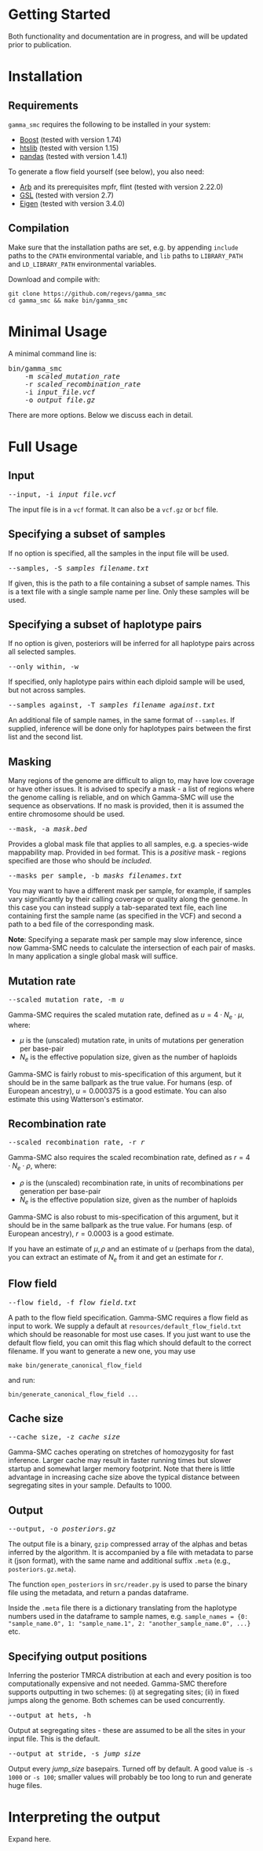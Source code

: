 # Getting Started

Both functionality and documentation are in progress, and will be updated prior to publication.

# Installation

## Requirements

`gamma_smc` requires the following to be installed in your system:

- [Boost](https://www.boost.org/) (tested with version 1.74)
- [htslib](https://github.com/samtools/htslib) (tested with version 1.15)
- [pandas](https://pandas.pydata.org/) (tested with version 1.4.1)

To generate a flow field yourself (see below), you also need:

- [Arb](https://arblib.org/) and its prerequisites mpfr, flint (tested with version 2.22.0)
- [GSL](https://www.gnu.org/software/gsl/) (tested with version 2.7)
- [Eigen](https://eigen.tuxfamily.org/) (tested with version 3.4.0)


## Compilation

Make sure that the installation paths are set, e.g. by appending `include` paths to the `CPATH` environmental variable, and `lib` paths to `LIBRARY_PATH` and `LD_LIBRARY_PATH` environmental variables.

Download and compile with:
```
git clone https://github.com/regevs/gamma_smc
cd gamma_smc && make bin/gamma_smc
```

# Minimal Usage

A minimal command line is:
<pre>
bin/gamma_smc 
    -m <i>scaled_mutation_rate</i> 
    -r <i>scaled_recombination_rate</i>
    -i <i>input_file.vcf</i>
    -o <i>output_file.gz</i>
</pre>

There are more options. Below we discuss each in detail.

# Full Usage
## Input
<pre>
--input, -i <i>input_file.vcf</i>
</pre>
The input file is in a `vcf` format. It can also be a `vcf.gz` or `bcf` file. 

## Specifying a subset of samples
If no option is specified, all the samples in the input file will be used.
<pre>
--samples, -S <i>samples_filename.txt</i>
</pre>
If given, this is the path to a file containing a subset of sample names. This is a text file with a single sample name per line. Only these samples will be used.

## Specifying a subset of haplotype pairs
If no option is given, posteriors will be inferred for all haplotype pairs across all selected samples.

<pre>
--only_within, -w
</pre>
If specified, only haplotype pairs within each diploid sample will be used, but not across samples.
<pre>
--samples_against, -T <i>samples_filename_against.txt</i>
</pre>
An additional file of sample names, in the same format of `--samples`. If supplied, inference will be done only for haplotypes pairs between the first list and the second list.

## Masking
Many regions of the genome are difficult to align to, may have low coverage or have other issues. It is advised to specify a mask - a list of regions where the genome calling is reliable, and on which Gamma-SMC will use the sequence as observations. If no mask is provided, then it is assumed the entire chromosome should be used.
<pre>
--mask, -a <i>mask.bed</i>
</pre>
Provides a global mask file that applies to all samples, e.g. a species-wide mappability map. Provided in `bed` format. This is a *positive* mask - regions specified are those who should be *included*.
<pre>
--masks_per_sample, -b <i>masks_filenames.txt</i>
</pre>
You may want to have a different mask per sample, for example, if samples vary significantly by their calling coverage or quality along the genome. In this case you can instead supply a tab-separated text file, each line containing first the sample name (as specified in the VCF) and second a path to a bed file of the corresponding mask.

**Note**: Specifying a separate mask per sample may slow inference, since now Gamma-SMC needs to calculate the intersection of each pair of masks. In many application a single global mask will suffice.

## Mutation rate
<pre>
--scaled_mutation_rate, -m <i>u</i>
</pre>
Gamma-SMC requires the scaled mutation rate, defined as $u = 4\cdot N_e \cdot \mu$, where:
- $\mu$ is the (unscaled) mutation rate, in units of mutations per generation per base-pair
- $N_e$ is the effective population size, given as the number of haploids

Gamma-SMC is fairly robust to mis-specification of this argument, but it should be in the same ballpark as the true value. For humans (esp. of European ancestry), $u = 0.000375$ is a good estimate. You can also estimate this using Watterson's estimator.

## Recombination rate
<pre>
--scaled_recombination_rate, -r <i>r</i>
</pre>
Gamma-SMC also requires the scaled recombination rate, defined as $r = 4\cdot N_e \cdot \rho$, where:
- $\rho$ is the (unscaled) recombination rate, in units of recombinations per generation per base-pair
- $N_e$ is the effective population size, given as the number of haploids

Gamma-SMC is also robust to mis-specification of this argument, but it should be in the same ballpark as the true value. For humans (esp. of European ancestry), $r = 0.0003$ is a good estimate. 

If you have an estimate of $\mu, \rho$ and an estimate of $u$ (perhaps from the data), you can extract an estimate of $N_e$ from it and get an estimate for $r$.

## Flow field
<pre>
--flow_field, -f <i>flow_field.txt</i>
</pre>
A path to the flow field specification. Gamma-SMC requires a flow field as input to work. We supply a default at `resources/default_flow_field.txt` which should be reasonable for most use cases. If you just want to use the default flow field, you can omit this flag which should default to the correct filename. If you want to generate a new one, you may use
```
make bin/generate_canonical_flow_field
```
and run:
```
bin/generate_canonical_flow_field ...
```

## Cache size
<pre>
--cache_size, -z <i>cache_size</i>
</pre>
Gamma-SMC caches operating on stretches of homozygosity for fast inference. Larger cache may result in faster running times but slower startup and somewhat larger memory footprint. Note that there is little advantage in increasing cache size above the typical distance between segregating sites in your sample. Defaults to 1000.

## Output
<pre>
--output, -o <i>posteriors.gz</i>
</pre>
The output file is a binary, `gzip` compressed array of the alphas and betas inferred by the algorithm. It is accompanied by a file with metadata to parse it (json format), with the same name and additional suffix `.meta` (e.g., `posteriors.gz.meta`).

The function `open_posteriors` in `src/reader.py` is used to parse the binary file using the metadata, and return a pandas dataframe.

Inside the `.meta` file there is a dictionary translating from the haplotype numbers used in the dataframe to sample names, e.g. `sample_names = {0: "sample_name.0", 1: "sample_name.1", 2: "another_sample_name.0", ...}` etc.

## Specifying output positions
Inferring the posterior TMRCA distribution at each and every position is too computationally expensive and not needed. Gamma-SMC therefore supports outputting in two schemes: (i) at segregating sites; (ii) in fixed jumps along the genome. Both schemes can be used concurrently.
<pre>
--output_at_hets, -h
</pre>
Output at segregating sites - these are assumed to be all the sites in your input file. This is the default.

<pre>
--output_at_stride, -s <i>jump_size</i>
</pre>
Output every <i>jump_size</i> basepairs. Turned off by default. A good value is `-s 1000` or `-s 100`; smaller values will probably be too long to run and generate huge files.

# Interpreting the output
Expand here.